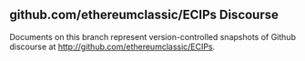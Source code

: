 ## github.com/ethereumclassic/ECIPs Discourse

Documents on this branch represent version-controlled snapshots of Github discourse at http://github.com/ethereumclassic/ECIPs.


